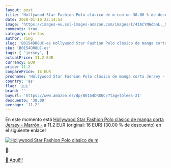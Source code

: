 ```yaml
---
layout: post
title: 'Hollywood Star Fashion Polo clásico de m con un 30.00 % de descuento'
date: 2020-01-10 22:14:53
image: 'https://images-eu.ssl-images-amazon.com/images/I/41ACYN6dbnL._SL400_.jpg'
comments: true
category: ofertas
author: ring
slug: 'B0154DR8UC-es Hollywood Star Fashion Polo clásico de manga corta Jersey...'
sku: 'B0154DR8UC-es'
tags: [ 'jersey', ]
actualPrice: 11.2 EUR
currency: EUR
price: 11.2
comparePrice: 16 EUR
prodname: 'Hollywood Star Fashion Polo clásico de manga corta Jersey - Marrón -'
country: 'es'
flag: '🇪🇸'
brand: ''
buyurl: 'https://www.amazon.es/dp/B0154DR8UC/?tag=tolees-21'
descuento: '30.00'
average: '11.2'
---
```


En este momento está [Hollywood Star Fashion Polo clásico de manga corta Jersey - Marrón -](https://www.amazon.es/dp/B0154DR8UC/?tag=tolees-21) a 11.2 EUR (original: 16 EUR) (30.00 %  de descuento) en el siguiente enlace!

[![Hollywood Star Fashion Polo clásico de m](https://images-eu.ssl-images-amazon.com/images/I/41ACYN6dbnL._SL400_.jpg)](https://www.amazon.es/dp/B0154DR8UC/?tag=tolees-21)

🔎:


[🛒 Aquí!!!](https://www.amazon.es/dp/B0154DR8UC/?tag=tolees-21)

